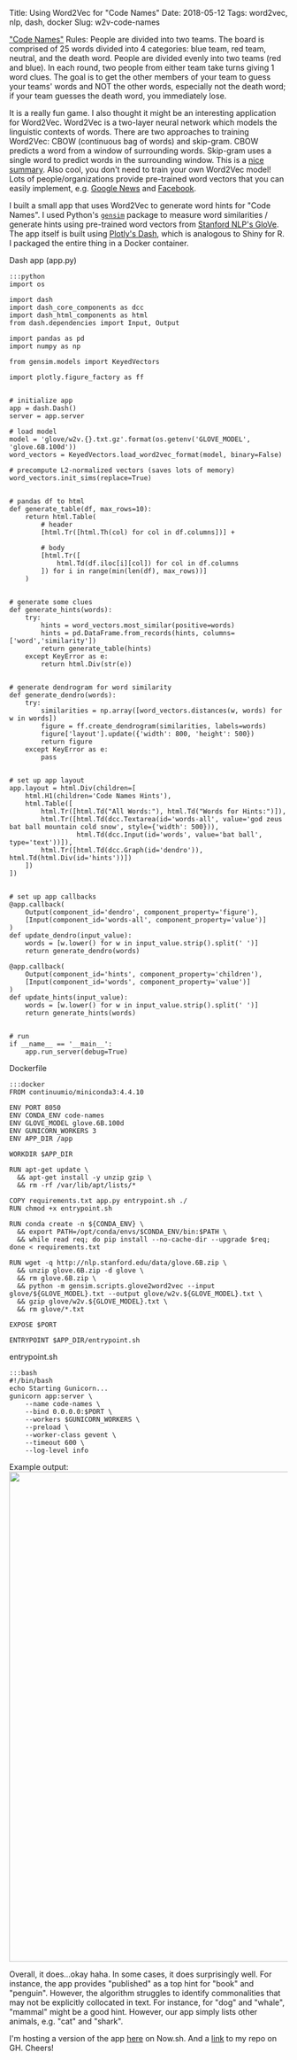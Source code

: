 Title: Using Word2Vec for "Code Names"
Date: 2018-05-12
Tags: word2vec, nlp, dash, docker
Slug: w2v-code-names

["Code Names"](https://en.wikipedia.org/wiki/Codenames_(board_game)) Rules: People are divided into two teams.  The board is comprised of 25 words divided into 4 categories: blue team, red team, neutral, and the death word.  People are divided evenly into two teams (red and blue).  In each round, two people from either team take turns giving 1 word clues.  The goal is to get the other members of your team to guess your teams' words and NOT the other words, especially not the death word; if your team guesses the death word, you immediately lose.

It is a really fun game.  I also thought it might be an interesting application for Word2Vec. Word2Vec is a two-layer neural network which models the linguistic contexts of words.  There are two approaches to training Word2Vec: CBOW (continuous bag of words) and skip-gram.  CBOW predicts a word from a window of surrounding words.  Skip-gram uses a single word to predict words in the surrounding window.  This is a [nice summary](https://www.tensorflow.org/tutorials/word2vec).  Also cool, you don't need to train your own Word2Vec model! Lots of people/organizations provide pre-trained word vectors that you can easily implement, e.g. [Google News](https://code.google.com/archive/p/word2vec/) and [Facebook](https://fasttext.cc/docs/en/english-vectors.html).

I built a small app that uses Word2Vec to generate word hints for "Code Names".  I used Python's [`gensim`](https://radimrehurek.com/gensim/models/word2vec.html) package to measure word similarities / generate hints using pre-trained word vectors from [Stanford NLP's GloVe](https://nlp.stanford.edu/projects/glove/).  The app itself is built using [Plotly's Dash](https://plot.ly/products/dash/), which is analogous to Shiny for R. I packaged the entire thing in a Docker container.

Dash app (app.py)

    :::python
    import os
    
    import dash
    import dash_core_components as dcc
    import dash_html_components as html
    from dash.dependencies import Input, Output
    
    import pandas as pd
    import numpy as np
    
    from gensim.models import KeyedVectors
    
    import plotly.figure_factory as ff
    
    
    # initialize app
    app = dash.Dash()
    server = app.server
    
    # load model
    model = 'glove/w2v.{}.txt.gz'.format(os.getenv('GLOVE_MODEL', 'glove.6B.100d'))
    word_vectors = KeyedVectors.load_word2vec_format(model, binary=False)
    
    # precompute L2-normalized vectors (saves lots of memory)
    word_vectors.init_sims(replace=True)
    
    
    # pandas df to html
    def generate_table(df, max_rows=10):
        return html.Table(
            # header
            [html.Tr([html.Th(col) for col in df.columns])] +
    
            # body
            [html.Tr([
                html.Td(df.iloc[i][col]) for col in df.columns
            ]) for i in range(min(len(df), max_rows))]
        )
    
    
    # generate some clues
    def generate_hints(words):
        try:
            hints = word_vectors.most_similar(positive=words)
            hints = pd.DataFrame.from_records(hints, columns=['word','similarity'])
            return generate_table(hints)
        except KeyError as e:
            return html.Div(str(e))
    
    
    # generate dendrogram for word similarity
    def generate_dendro(words):
        try:
            similarities = np.array([word_vectors.distances(w, words) for w in words])
            figure = ff.create_dendrogram(similarities, labels=words)
            figure['layout'].update({'width': 800, 'height': 500})
            return figure
        except KeyError as e:
            pass
    
    
    # set up app layout
    app.layout = html.Div(children=[
        html.H1(children='Code Names Hints'),
        html.Table([
            html.Tr([html.Td("All Words:"), html.Td("Words for Hints:")]),
            html.Tr([html.Td(dcc.Textarea(id='words-all', value='god zeus bat ball mountain cold snow', style={'width': 500})),
                     html.Td(dcc.Input(id='words', value='bat ball', type='text'))]),
            html.Tr([html.Td(dcc.Graph(id='dendro')), html.Td(html.Div(id='hints'))])
        ])
    ])
    
    
    # set up app callbacks
    @app.callback(
        Output(component_id='dendro', component_property='figure'),
        [Input(component_id='words-all', component_property='value')]
    )
    def update_dendro(input_value):
        words = [w.lower() for w in input_value.strip().split(' ')]
        return generate_dendro(words)
    
    @app.callback(
        Output(component_id='hints', component_property='children'),
        [Input(component_id='words', component_property='value')]
    )
    def update_hints(input_value):
        words = [w.lower() for w in input_value.strip().split(' ')]
        return generate_hints(words)
    
    
    # run
    if __name__ == '__main__':
        app.run_server(debug=True)

Dockerfile

    :::docker
    FROM continuumio/miniconda3:4.4.10
    
    ENV PORT 8050
    ENV CONDA_ENV code-names
    ENV GLOVE_MODEL glove.6B.100d
    ENV GUNICORN_WORKERS 3
    ENV APP_DIR /app
    
    WORKDIR $APP_DIR
    
    RUN apt-get update \
      && apt-get install -y unzip gzip \
      && rm -rf /var/lib/apt/lists/*
    
    COPY requirements.txt app.py entrypoint.sh ./
    RUN chmod +x entrypoint.sh
    
    RUN conda create -n ${CONDA_ENV} \
      && export PATH=/opt/conda/envs/$CONDA_ENV/bin:$PATH \
      && while read req; do pip install --no-cache-dir --upgrade $req; done < requirements.txt
    
    RUN wget -q http://nlp.stanford.edu/data/glove.6B.zip \
      && unzip glove.6B.zip -d glove \
      && rm glove.6B.zip \
      && python -m gensim.scripts.glove2word2vec --input glove/${GLOVE_MODEL}.txt --output glove/w2v.${GLOVE_MODEL}.txt \
      && gzip glove/w2v.${GLOVE_MODEL}.txt \
      && rm glove/*.txt
    
    EXPOSE $PORT
    
    ENTRYPOINT $APP_DIR/entrypoint.sh

entrypoint.sh

    :::bash
    #!/bin/bash
    echo Starting Gunicorn...
    gunicorn app:server \
        --name code-names \
        --bind 0.0.0.0:$PORT \
        --workers $GUNICORN_WORKERS \
        --preload \
        --worker-class gevent \
        --timeout 600 \
        --log-level info

Example output:
<img src="{filename}images/code-names.png" width="885px" style="display:block; margin-left:auto; margin-right:auto;">

Overall, it does...okay haha.  In some cases, it does surprisingly well.  For instance, the app provides "published" as a top hint for "book" and "penguin".  However, the algorithm struggles to identify commonalities that may not be explicitly collocated in text.  For instance, for "dog" and "whale", "mammal" might be a good hint.  However, our app simply lists other animals, e.g. "cat" and "shark".

I'm hosting a version of the app [here](https://code-names-ypzseaxpnx.now.sh/) on Now.sh.  And a [link](https://github.com/donaldrauscher/code-names) to my repo on GH.  Cheers!

